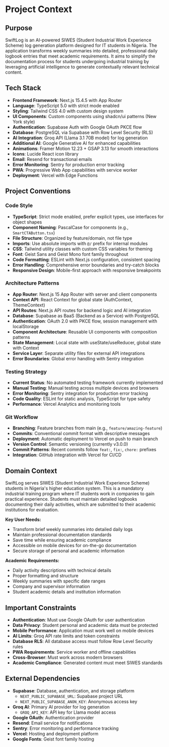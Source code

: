 # Project Context

## Purpose

SwiftLog is an AI-powered SIWES (Student Industrial Work Experience Scheme) log generation platform designed for IT students in Nigeria. The application transforms weekly summaries into detailed, professional daily logbook entries that meet academic requirements. It aims to simplify the documentation process for students undergoing industrial training by leveraging artificial intelligence to generate contextually relevant technical content.

## Tech Stack

- **Frontend Framework**: Next.js 15.4.5 with App Router
- **Language**: TypeScript 5.0 with strict mode enabled
- **Styling**: Tailwind CSS 4.0 with custom design system
- **UI Components**: Custom components using shadcn/ui patterns (New York style)
- **Authentication**: Supabase Auth with Google OAuth PKCE flow
- **Database**: PostgreSQL via Supabase with Row Level Security (RLS)
- **AI Integration**: Groq API (Llama 3.1 70B model) for log generation
- **Additional AI**: Google Generative AI for enhanced capabilities
- **Animations**: Framer Motion 12.23 + GSAP 3.13 for smooth interactions
- **Icons**: Lucide React icon library
- **Email**: Resend for transactional emails
- **Error Monitoring**: Sentry for production error tracking
- **PWA**: Progressive Web App capabilities with service worker
- **Deployment**: Vercel with Edge Functions

## Project Conventions

### Code Style

- **TypeScript**: Strict mode enabled, prefer explicit types, use interfaces for object shapes
- **Component Naming**: PascalCase for components (e.g., `SmartCTAButton.tsx`)
- **File Structure**: Organized by feature/domain, not file type
- **Imports**: Use absolute imports with `@/` prefix for internal modules
- **CSS**: Tailwind utility classes with custom CSS variables for theming
- **Font**: Geist Sans and Geist Mono font family throughout
- **Code Formatting**: ESLint with Next.js configuration, consistent spacing
- **Error Handling**: Comprehensive error boundaries and try-catch blocks
- **Responsive Design**: Mobile-first approach with responsive breakpoints

### Architecture Patterns

- **App Router**: Next.js 15 App Router with server and client components
- **Context API**: React Context for global state (AuthContext, ThemeContext)
- **API Routes**: Next.js API routes for backend logic and AI integration
- **Database**: Supabase as BaaS (Backend as a Service) with PostgreSQL
- **Authentication**: OAuth 2.0 with PKCE flow, session management with localStorage
- **Component Architecture**: Reusable UI components with composition patterns
- **State Management**: Local state with useState/useReducer, global state with Context
- **Service Layer**: Separate utility files for external API integrations
- **Error Boundaries**: Global error handling with Sentry integration

### Testing Strategy

- **Current Status**: No automated testing framework currently implemented
- **Manual Testing**: Manual testing across multiple devices and browsers
- **Error Monitoring**: Sentry integration for production error tracking
- **Code Quality**: ESLint for static analysis, TypeScript for type safety
- **Performance**: Vercel Analytics and monitoring tools

### Git Workflow

- **Branching**: Feature branches from main (e.g., `feature/amazing-feature`)
- **Commits**: Conventional commit format with descriptive messages
- **Deployment**: Automatic deployment to Vercel on push to main branch
- **Version Control**: Semantic versioning (currently v3.0.0)
- **Commit Patterns**: Recent commits follow `feat:`, `fix:`, `chore:` prefixes
- **Integration**: GitHub integration with Vercel for CI/CD

## Domain Context

SwiftLog serves SIWES (Student Industrial Work Experience Scheme) students in Nigeria's higher education system. This is a mandatory industrial training program where IT students work in companies to gain practical experience. Students must maintain detailed logbooks documenting their daily activities, which are submitted to their academic institutions for evaluation.

**Key User Needs:**

- Transform brief weekly summaries into detailed daily logs
- Maintain professional documentation standards
- Save time while ensuring academic compliance
- Accessible on mobile devices for on-the-go documentation
- Secure storage of personal and academic information

**Academic Requirements:**

- Daily activity descriptions with technical details
- Proper formatting and structure
- Weekly summaries with specific date ranges
- Company and supervisor information
- Student academic details and institution information

## Important Constraints

- **Authentication**: Must use Google OAuth for user authentication
- **Data Privacy**: Student personal and academic data must be protected
- **Mobile Performance**: Application must work well on mobile devices
- **AI Limits**: Groq API rate limits and token constraints
- **Database RLS**: All database access must follow Row Level Security rules
- **PWA Requirements**: Service worker and offline capabilities
- **Cross-Browser**: Must work across modern browsers
- **Academic Compliance**: Generated content must meet SIWES standards

## External Dependencies

- **Supabase**: Database, authentication, and storage platform
  - `NEXT_PUBLIC_SUPABASE_URL`: Supabase project URL
  - `NEXT_PUBLIC_SUPABASE_ANON_KEY`: Anonymous access key
- **Groq AI**: Primary AI provider for log generation
  - `GROQ_API_KEY`: API key for Llama model access
- **Google OAuth**: Authentication provider
- **Resend**: Email service for notifications
- **Sentry**: Error monitoring and performance tracking
- **Vercel**: Hosting and deployment platform
- **Google Fonts**: Geist font family hosting
